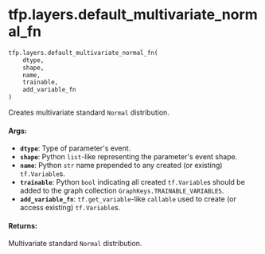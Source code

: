 <div itemscope itemtype="http://developers.google.com/ReferenceObject">
<meta itemprop="name" content="tfp.layers.default_multivariate_normal_fn" />
</div>

# tfp.layers.default_multivariate_normal_fn

``` python
tfp.layers.default_multivariate_normal_fn(
    dtype,
    shape,
    name,
    trainable,
    add_variable_fn
)
```

Creates multivariate standard `Normal` distribution.

#### Args:

* <b>`dtype`</b>: Type of parameter's event.
* <b>`shape`</b>: Python `list`-like representing the parameter's event shape.
* <b>`name`</b>: Python `str` name prepended to any created (or existing)
    `tf.Variable`s.
* <b>`trainable`</b>: Python `bool` indicating all created `tf.Variable`s should be
    added to the graph collection `GraphKeys.TRAINABLE_VARIABLES`.
* <b>`add_variable_fn`</b>: `tf.get_variable`-like `callable` used to create (or
    access existing) `tf.Variable`s.


#### Returns:

Multivariate standard `Normal` distribution.